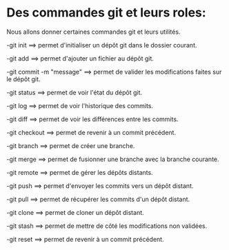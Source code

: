 # Des commandes git et leurs roles:

Nous allons donner certaines commandes git et leurs utilités.

-git init ==> permet d'initialiser un dépôt git dans le dossier courant.

-git add ==> permet d'ajouter un fichier au dépôt git.

-git commit -m "message" ==> permet de valider les modifications faites sur le dépôt git.

-git status ==> permet de voir l'état du dépôt git.

-git log ==> permet de voir l'historique des commits.

-git diff ==> permet de voir les différences entre les commits.

-git checkout ==> permet de revenir à un commit précédent.

-git branch ==> permet de créer une branche.

-git merge ==> permet de fusionner une branche avec la branche courante.

-git remote ==> permet de gérer les dépôts distants.

-git push ==> permet d'envoyer les commits vers un dépôt distant.

-git pull ==> permet de récupérer les commits d'un dépôt distant.

-git clone ==> permet de cloner un dépôt distant.

-git stash ==> permet de mettre de côté les modifications non validées.

-git reset ==> permet de revenir à un commit précédent.



